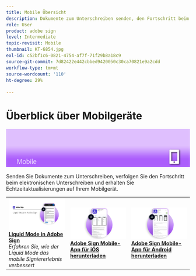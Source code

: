 ```yaml
---
title: Mobile Übersicht
description: Dokumente zum Unterschreiben senden, den Fortschritt beim elektronischen Unterschreiben verfolgen und Echtzeitaktualisierungen auf Ihrem Mobilgerät erhalten
role: User
product: adobe sign
level: Intermediate
topic-revisit: Mobile
thumbnail: KT-6854.jpg
exl-id: c52bf1c6-0821-4754-af7f-71f29b8a18c9
source-git-commit: 7d82422e442cbbed9420050c30ca70821e9a2cdd
workflow-type: tm+mt
source-wordcount: '110'
ht-degree: 29%

---
```


# Überblick über Mobilgeräte

![Mobiles Bild signieren](../assets/Hero-Mobile.png)

Senden Sie Dokumente zum Unterschreiben, verfolgen Sie den Fortschritt beim elektronischen Unterschreiben und erhalten Sie Echtzeitaktualisierungen auf Ihrem Mobilgerät.

<table style="table-layout:fixed">
<tr>
  <td>
    <a href="liquidmode.md">
      <img alt="Liquid Mode in Adobe Sign" src="assets/liquidmode.png" />
    </a>
    <div>
    <a href="liquidmode.md"><strong>Liquid Mode in Adobe Sign</strong></a>
    </div>
    <em>Erfahren Sie, wie der Liquid Mode das mobile Signiererlebnis verbessert</em>
    <br>
  </td>
  <td>
    <a href="https://itunes.apple.com/de/app/adobe-sign/id481082197?mt=8" target="_blank">
      <img alt="Herunterladen für iOS" src="assets/Mobile_iOS.png" />
    </a>
    <div>
    <a href="https://itunes.apple.com/us/app/adobe-sign/id481082197?mt=8" target="_blank"><strong>Adobe Sign Mobile-App für iOS herunterladen</strong></a>
    <br>
  </td>
  <td>
    <a href="https://play.google.com/store/apps/details?id=com.adobe.echosign&amp;hl=de" target="_blank">
      <img alt="Herunterladen für Android" src="assets/Mobile_Android.png" />
    </a>
    <div>
    <a href="https://play.google.com/store/apps/details?id=com.adobe.echosign&amp;hl=en" target="_blank"><strong>Adobe Sign Mobile-App für Android herunterladen</strong></a>
    <br>
  </td>
</tr>
</table>
